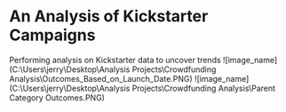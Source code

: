 # An Analysis of Kickstarter Campaigns
Performing analysis on Kickstarter data to uncover trends
![image_name](C:\Users\jerry\Desktop\Analysis Projects\Crowdfunding Analysis\Outcomes_Based_on_Launch_Date.PNG)
![image_name](C:\Users\jerry\Desktop\Analysis Projects\Crowdfunding Analysis\Parent Category Outcomes.PNG)
